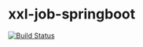 # xxl-job-springboot
[![Build Status](https://travis-ci.org/Ruffianjiang/xxl-job-springboot.svg?branch=master)](https://travis-ci.org/Ruffianjiang/xxl-job-springboot)

